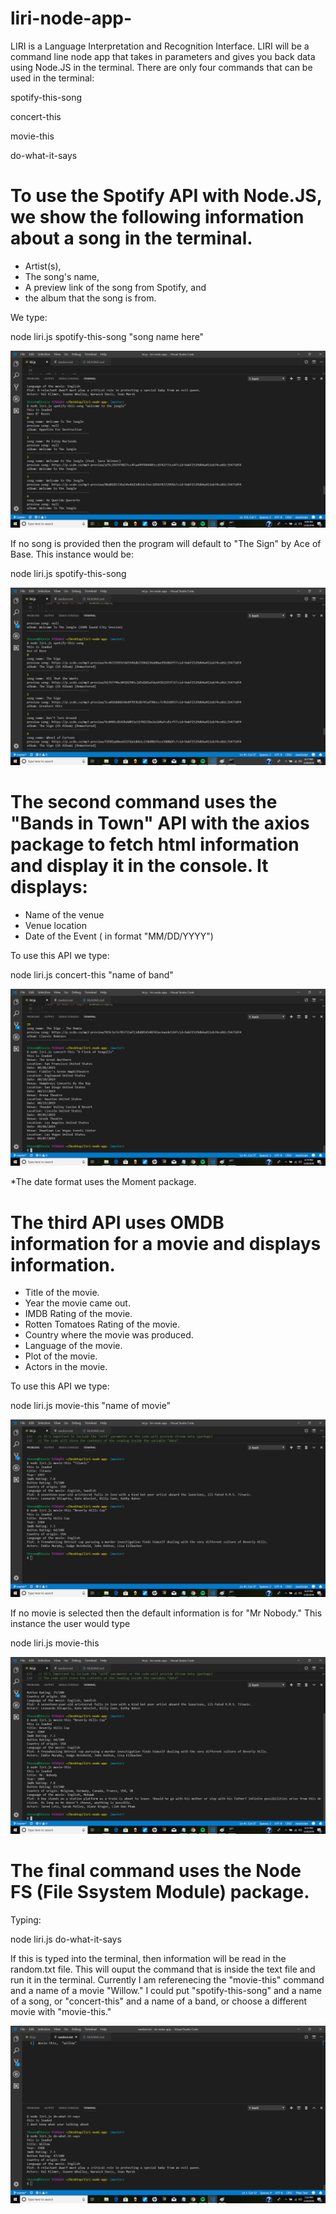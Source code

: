 # liri-node-app-

 LIRI is a Language Interpretation and Recognition Interface. LIRI will be a command line node app that takes in parameters and gives you back data using Node.JS in the terminal. There are only four commands that can be used in the terminal:



spotify-this-song 

concert-this

movie-this

do-what-it-says



# To use the Spotify API with Node.JS, we show the following information about a song in the terminal.


* Artist(s),
* The song's name,
* A preview link of the song from Spotify, and
* the album that the song is from.

We type:

node liri.js spotify-this-song "song name here"

![spotify-this-song](images/spotify-this-song.png)



If no song is provided then the program will default to "The Sign" by Ace of Base.
This instance would be:

node liri.js spotify-this-song

![ace-of-base](images/ace-of-base.png)



# The second command uses the "Bands in Town" API with   the axios package to fetch html information and display it in the console. It displays:

* Name of the venue
* Venue location
* Date of the Event ( in format "MM/DD/YYYY") 

To use this API we type:

node liri.js concert-this "name of band"

![concert-this](images/concert-this.png)

*The date format uses the Moment package. 


#  The third API uses OMDB information for a movie and displays information.  

  * Title of the movie.
   * Year the movie came out.
   * IMDB Rating of the movie.
   * Rotten Tomatoes Rating of the movie.
   * Country where the movie was produced.
   * Language of the movie.
   * Plot of the movie.
   * Actors in the movie.


To use this API we type:

node liri.js movie-this "name of movie"

![movie-this](images/movie-this.png)


If no movie is selected then the default information is for 
"Mr Nobody." This instance the user would type

node liri.js movie-this 

![mr-nobody](images/mr-nobody.png)



# The final command uses the Node FS (File Ssystem Module) package.

 Typing:


 node liri.js do-what-it-says
 
 If this is typed into the terminal, then information will be read in the random.txt file. This will ouput the command that is inside the text file and run it in the terminal.  Currently I am referenecing the "movie-this" command and a name of a movie "Willow."  I could put "spotify-this-song" and a name of a song, or "concert-this" and a name of a band, or choose a different movie with "movie-this." 

![do-what-it-says](images/do-what-it-says.png)









